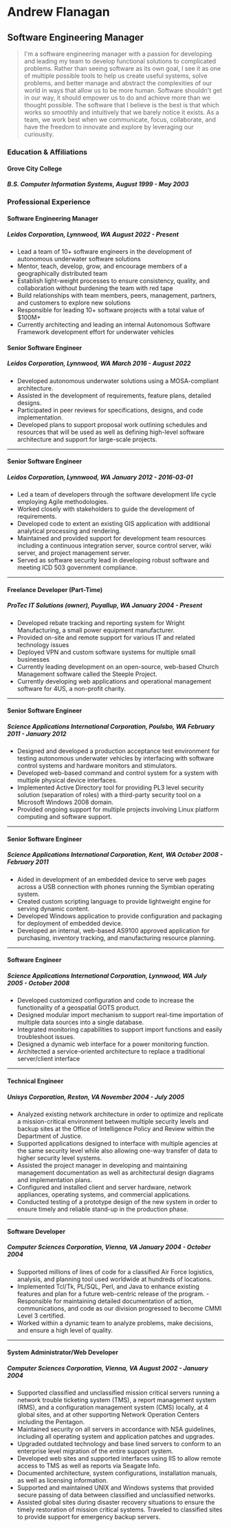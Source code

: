 # Andrew Flanagan
## Software Engineering Manager

> I'm a software engineering manager with a passion for developing and leading my team to develop functional solutions to complicated problems. Rather than seeing software as its own goal, I see it as one of multiple possible tools to help us create useful systems, solve problems, and better manage and abstract the complexities of our world in ways that allow us to be more human. Software shouldn't get in our way, it should empower us to do and achieve more than we thought possible. The software that I believe is the best is that which works so smoothly and intuitively that we barely notice it exists. As a team, we work best when we communicate, focus, collaborate, and have the freedom to innovate and explore by leveraging our curiousity.

### Education & Affiliations

#### Grove City College
##### B.S. Computer Information Systems, August 1999 - May 2003
 

### Professional Experience

#### Software Engineering Manager
##### Leidos Corporation, Lynnwood, WA August 2022 - Present
* Lead a team of 10+ software engineers in the development of autonomous underwater software solutions
* Mentor, teach, develop, grow, and encourage members of a geographically distributed team
* Establish light-weight processes to ensure consistency, quality, and collaboration without burdening the team with red tape
* Build relationships with team members, peers, management, partners, and customers to explore new solutions
* Responsible for leading 10+ software projects with a total value of $100M+
* Currently architecting and leading an internal Autonomous Software Framework development effort for underwater vehicles
  
#### Senior Software Engineer
##### Leidos Corporation, Lynnwood, WA March 2016 - August 2022
 
* Developed autonomous underwater solutions using a MOSA-compliant architecture.
* Assisted in the development of requirements, feature plans, detailed designs.
* Participated in peer reviews for specifications, designs, and code implementation.
* Developed plans to support proposal work outlining schedules and resources that will be used as well as defining high-level software architecture and support for large-scale projects.

---

#### Senior Software Engineer
##### Leidos Corporation, Lynnwood, WA January 2012 - 2016-03-01
 
* Led a team of developers through the software development life cycle employing Agile methodologies.
* Worked closely with stakeholders to guide the development of requirements.
* Developed code to extent an existing GIS application with additional analytical processing and rendering.
* Maintained and provided support for development team resources including a continuous integration server, source control server, wiki server, and project management server.
* Served as software security lead in developing robust software and meeting ICD 503 government compliance.

---

#### Freelance Developer (Part-Time)
##### ProTec IT Solutions (owner), Puyallup, WA January 2004 - Present
 
* Developed rebate tracking and reporting system for Wright Manufacturing, a small power equipment manufacturer.
* Provided on-site and remote support for various IT and related technology issues
* Deployed VPN and custom software systems for multiple small businesses
* Currently leading development on an open-source, web-based Church Management software called the Steeple Project.
* Currently developing web applications and operational management software for 4US, a non-profit charity.

---

#### Senior Software Engineer
##### Science Applications International Corporation, Poulsbo, WA February 2011 - January 2012
 
* Designed and developed a production acceptance test environment for testing autonomous underwater vehicles by interfacing with software control systems and hardware monitors and stimulators.
* Developed web-based command and control system for a system with multiple physical device interfaces.
* Implemented Active Directory tool for providing PL3 level security solution (separation of roles) with a third-party security tool on a Microsoft Windows 2008 domain.
* Provided ongoing support for multiple projects involving Linux platform computing and software support.

---

#### Senior Software Engineer
##### Science Applications International Corporation, Kent, WA October 2008 - February 2011
 
* Aided in development of an embedded device to serve web pages across a USB connection with phones running the Symbian operating system.
* Created custom scripting language to provide lightweight engine for serving dynamic content.
* Developed Windows application to provide configuration and packaging for deployment of embedded device.
* Developed an internal, web-based AS9100 approved application for purchasing, inventory tracking, and manufacturing resource planning.

---

#### Software Engineer
##### Science Applications International Corporation, Lynnwood, WA July 2005 - October 2008
 
* Developed customized configuration and code to increase the functionality of a geospatial GOTS product.
* Designed modular import mechanism to support real-time importation of multiple data sources into a single database.
* Integrated monitoring capabilities to support import functions and easily troubleshoot issues.
* Designed a dynamic web interface for a power monitoring function.
* Architected a service-oriented architecture to replace a traditional server/client interface

---

#### Technical Engineer
##### Unisys Corporation, Reston, VA November 2004 - July 2005
 
* Analyzed existing network architecture in order to optimize and replicate a mission-critical environment between multiple security levels and backup sites at the Office of Intelligence Policy and Review within the Department of Justice.
* Supported applications designed to interface with multiple agencies at the same security level while also allowing one-way transfer of data to higher security level systems.
* Assisted the project manager in developing and maintaining management documentation as well as architectural design diagrams and implementation plans.
* Configured and installed client and server hardware, network appliances, operating systems, and commercial applications.
* Conducted testing of a prototype design of the new system in order to ensure timely and reliable stand-up in the production phase.

---

#### Software Developer
##### Computer Sciences Corporation, Vienna, VA January 2004 - October 2004
 
* Supported millions of lines of code for a classified Air Force logistics, analysis, and planning tool used worldwide at hundreds of locations.
* Implemented Tcl/Tk, PL/SQL, Perl, and Java to enhance existing features and plan for a future web-centric release of the program. - Responsible for maintaining detailed documentation of action, communications, and code as our division progressed to become CMMI Level 3 certified.
* Worked within a dynamic team to analyze problems, make decisions, and ensure a high level of quality.

---

#### System Administrator/Web Developer
##### Computer Sciences Corporation, Vienna, VA August 2002 - January 2004
 
* Supported classified and unclassified mission critical servers running a network trouble ticketing system (TMS), a report management system (RMS), and a configuration management system (CMS) locally, at 4 global sites, and at other supporting Network Operation Centers including the Pentagon.
* Maintained security on all servers in accordance with NSA guidelines, including all operating system and application patches and upgrades.
* Upgraded outdated technology and base lined servers to conform to an enterprise level migration of the entire support system.
* Developed web sites and supported interfaces using IIS to allow remote access to TMS as well as reports via Seagate Info.
* Documented architecture, system configurations, installation manuals, as well as licensing information.
* Supported and maintained UNIX and Windows systems that provided secure passing of data between classified and unclassified networks.
* Assisted global sites during disaster recovery situations to ensure the timely restoration of mission critical systems. Traveled to classified sites to provide support for emergency backup servers.
